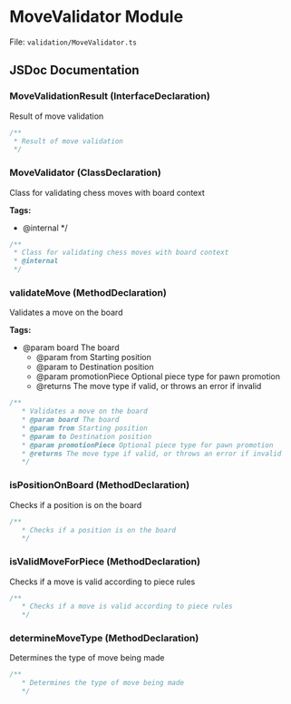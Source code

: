 # MoveValidator Module

File: `validation/MoveValidator.ts`

## JSDoc Documentation

### MoveValidationResult (InterfaceDeclaration)

Result of move validation

```typescript
/**
 * Result of move validation
 */
```

### MoveValidator (ClassDeclaration)

Class for validating chess moves with board context

**Tags:**

- @internal */

```typescript
/**
 * Class for validating chess moves with board context
 * @internal
 */
```

### validateMove (MethodDeclaration)

Validates a move on the board

**Tags:**

- @param board The board
   * @param from Starting position
   * @param to Destination position
   * @param promotionPiece Optional piece type for pawn promotion
   * @returns The move type if valid, or throws an error if invalid

```typescript
/**
   * Validates a move on the board
   * @param board The board
   * @param from Starting position
   * @param to Destination position
   * @param promotionPiece Optional piece type for pawn promotion
   * @returns The move type if valid, or throws an error if invalid
   */
```

### isPositionOnBoard (MethodDeclaration)

Checks if a position is on the board

```typescript
/**
   * Checks if a position is on the board
   */
```

### isValidMoveForPiece (MethodDeclaration)

Checks if a move is valid according to piece rules

```typescript
/**
   * Checks if a move is valid according to piece rules
   */
```

### determineMoveType (MethodDeclaration)

Determines the type of move being made

```typescript
/**
   * Determines the type of move being made
   */
```

